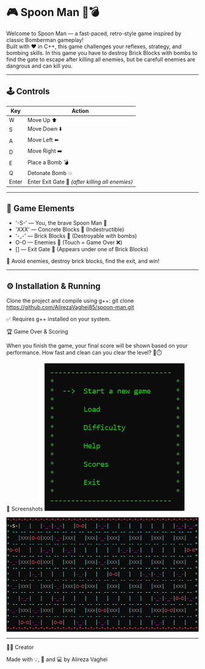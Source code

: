 
# 🎮 Spoon Man 🍴💣

Welcome to Spoon Man — a fast-paced, retro-style game inspired by classic Bomberman gameplay!  
Built with ❤️ in C++, this game challenges your reflexes, strategy, and bombing skills.
In this game you have to destroy Brick Blocks with bombs to find the gate to escape after killing
all enemies, but be carefull enemies are dangrous and can kill you.

---

## 🕹️ Controls

| Key   | Action             |
|-------|--------------------|
| W     | Move Up ⬆️          |
| S     | Move Down ⬇️        |
| A     | Move Left ⬅️        |
| D     | Move Right ➡️       |
| E     | Place a Bomb 💣      |
| Q     | Detonate Bomb 💥    |
| Enter | Enter Exit Gate 🚪 *(after killing all enemies)*

---

## 🧩 Game Elements

- '-S-' — You, the brave Spoon Man 🍴
- 'XXX' — Concrete Blocks 🧱 (Indestructible)
- '-_-' — Brick Blocks 🧱 (Destroyable with bombs)
- O-O — Enemies 👾 (Touch = Game Over ❌)
- [] — Exit Gate 🚪 (Appears under one of Brick Blocks)

🔁 Avoid enemies, destroy brick blocks, find the exit, and win!

---

## ⚙️ Installation & Running

Clone the project and compile using g++:
git clone https://github.com/AlirezaVaghei85/spoon-man.git

✅ Requires g++ installed on your system.

🏆 Game Over & Scoring

When you finish the game, your final score will be shown based on your performance.
How fast and clean can you clear the level? 🧠⏱️

📸 Screenshots
![alt text](<Screenshot.png>)

![alt text](<Screenshot (1).png>)

---

👨‍💻 Creator

Made with 💡, 🎯 and 💻 by
Alireza Vaghei